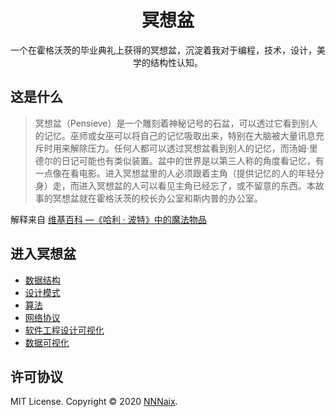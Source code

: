 <h1 align="center">冥想盆 </h1>
<p align="center">
   一个在霍格沃茨的毕业典礼上获得的冥想盆，沉淀着我对于编程，技术，设计，美学的结构性认知。
</p>

## 这是什么 <a name = "about"></a>

> 冥想盆（Pensieve）是一个雕刻着神秘记号的石盆，可以透过它看到别人的记忆。巫师或女巫可以将自己的记忆吸取出来，特别在大脑被大量讯息充斥时用来解除压力。任何人都可以透过冥想盆看到别人的记忆，而汤姆·里德尔的日记可能也有类似装置。盆中的世界是以第三人称的角度看记忆，有一点像在看电影。进入冥想盆里的人必须跟着主角（提供记忆的人的年轻分身）走，而进入冥想盆的人可以看见主角已经忘了，或不留意的东西。本故事的冥想盆就在霍格沃茨的校长办公室和斯内普的办公室。

解释来自 [维基百科 —《哈利 · 波特》中的魔法物品](https://zh.wikipedia.org/wiki/%E5%93%88%E5%88%A9%E6%B3%A2%E7%89%B9%E4%B8%AD%E7%9A%84%E9%AD%94%E6%B3%95%E7%89%A9%E5%93%81)

## 进入冥想盆

- [数据结构](./src/data-structure)
- [设计模式](./src/desgin-pattern)
- [算法](./src/algorithm)
- [网络协议](./src/network-protocol)
- [软件工程设计可视化](./src/software-engineering-design-visualization)
- [数据可视化](./src/data-visualization)

## 许可协议

MIT License.
Copyright © 2020 [NNNaix](https://github.com/NNNaix).
